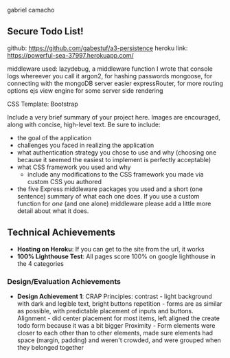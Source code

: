gabriel camacho

## Secure Todo List!

github: https://github.com/gabestuf/a3-persistence
heroku link: https://powerful-sea-37997.herokuapp.com/

middleware used:
lazydebug, a middleware function I wrote that console logs whereever you call it
argon2, for hashing passwords
mongoose, for connecting with the mongoDB server easier
expressRouter, for more routing options
ejs view engine for some server side rendering

CSS Template: Bootstrap

Include a very brief summary of your project here. Images are encouraged, along with concise, high-level text. Be sure to include:

- the goal of the application
- challenges you faced in realizing the application
- what authentication strategy you chose to use and why (choosing one because it seemed the easiest to implement is perfectly acceptable)
- what CSS framework you used and why
  - include any modifications to the CSS framework you made via custom CSS you authored
- the five Express middleware packages you used and a short (one sentence) summary of what each one does. If you use a custom function for _one_ (and one alone) middleware please
  add a little more detail about what it does.

## Technical Achievements

- **Hosting on Heroku**: If you can get to the site from the url, it works
- **100% Lighthouse Test**: All pages score 100% on google lighthouse in the 4 categories

### Design/Evaluation Achievements

- **Design Achievement 1**:
  CRAP Principles:
  contrast - light background with dark and legible text, bright buttons
  repetition - forms are as similar as possible, with predictable placement of inputs and buttons.
  Alignment - did center placement for most items, left aligned the create todo form because it was a bit bigger
  Proximity - Form elements were closer to each other than to other elements, made sure elements had space (margin, padding) and weren't crowded, and were grouped when they belonged together
